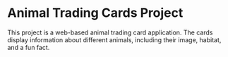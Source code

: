 # Animal Trading Cards Project

This project is a web-based animal trading card application. The cards display information about different animals, including their image, habitat, and a fun fact. 